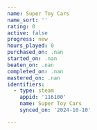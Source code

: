 ```yaml
---
name: Super Toy Cars
name_sort: ''
rating: 0
active: false
progress: new
hours_played: 0
purchased_on: .nan
started_on: .nan
beaten_on: .nan
completed_on: .nan
mastered_on: .nan
identifiers:
  - type: steam
    appid: '116100'
    name: Super Toy Cars
    synced_on: '2024-10-10'

---
```


